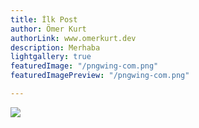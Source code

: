 ```yaml
---
title: İlk Post
author: Ömer Kurt
authorLink: www.omerkurt.dev
description: Merhaba
lightgallery: true
featuredImage: "/pngwing-com.png"
featuredImagePreview: "/pngwing-com.png"

---
```

![](/pngwing-com.png)